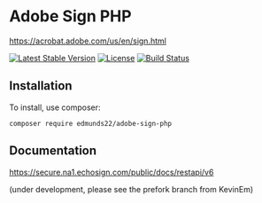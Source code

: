 # Adobe Sign PHP

https://acrobat.adobe.com/us/en/sign.html

[![Latest Stable Version](https://poser.pugx.org/kevinem/adobe-sign-php/v/stable?format=flat-square)](https://packagist.org/packages/kevinem/adobe-sign-php)
[![License](https://poser.pugx.org/kevinem/adobe-sign-php/license?format=flat-square)](https://packagist.org/packages/kevinem/adobe-sign-php)
[![Build Status](https://travis-ci.org/kevinem/adobe-sign-php.svg?branch=master)](https://travis-ci.org/kevinem/adobe-sign-php)

## Installation

To install, use composer:

```
composer require edmunds22/adobe-sign-php
```

## Documentation

https://secure.na1.echosign.com/public/docs/restapi/v6

(under development, please see the prefork branch from KevinEm)
